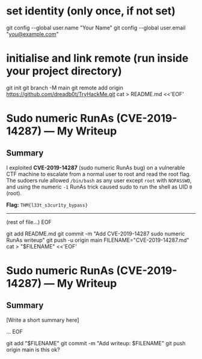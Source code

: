 # set identity (only once, if not set)
git config --global user.name "Your Name"
git config --global user.email "you@example.com"

# initialise and link remote (run inside your project directory)
git init
git branch -M main
git remote add origin https://github.com/dreadb0t/TryHackMe.git
cat > README.md <<'EOF'
# Sudo numeric RunAs (CVE-2019-14287) — My Writeup

## Summary
I exploited **CVE-2019-14287** (sudo numeric RunAs bug) on a vulnerable CTF machine to escalate from a normal user to root and read the root flag. The sudoers rule allowed `/bin/bash` as any user except `root` with `NOPASSWD`, and using the numeric `-1` RunAs trick caused sudo to run the shell as UID `0` (root).

**Flag:** `THM{l33t_s3cur1ty_bypass}`

---
(rest of file...)
EOF

git add README.md
git commit -m "Add CVE-2019-14287 sudo numeric RunAs writeup"
git push -u origin main
FILENAME="CVE-2019-14287.md"
cat > "$FILENAME" <<'EOF'
# Sudo numeric RunAs (CVE-2019-14287) — My Writeup

## Summary
[Write a short summary here]

...
EOF

git add "$FILENAME"
git commit -m "Add writeup: $FILENAME"
git push origin main is this ok?
